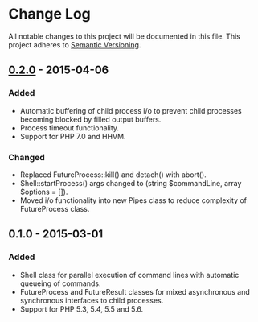 # Change Log
All notable changes to this project will be documented in this file.
This project adheres to [Semantic Versioning](http://semver.org/).

## [0.2.0] - 2015-04-06
### Added
- Automatic buffering of child process i/o to prevent child processes becoming blocked by filled output buffers.
- Process timeout functionality.
- Support for PHP 7.0 and HHVM.

### Changed
- Replaced FutureProcess::kill() and detach() with abort().
- Shell::startProcess() args changed to (string $commandLine, array $options = []).
- Moved i/o functionality into new Pipes class to reduce complexity of FutureProcess class.

## 0.1.0 - 2015-03-01
### Added
- Shell class for parallel execution of command lines with automatic queueing of commands.
- FutureProcess and FutureResult classes for mixed asynchronous and synchronous interfaces to child processes.
- Support for PHP 5.3, 5.4, 5.5 and 5.6.

[unreleased]: https://github.com/joshdifabio/future-process/compare/v0.2.0...HEAD
[0.2.0]: https://github.com/joshdifabio/future-process/compare/v0.1.0...v0.2.0
